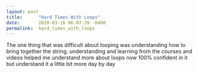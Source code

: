 ```yaml
---
layout: post
title:      "Hard Times With Loops"
date:       2020-03-16 06:07:39 -0400
permalink:  hard_times_with_loops
---
```



 The one thing that was difficult about looping was understanding how to bring together the string. understanding and learning from the courses and videos helped me understand more about loops now 100% confident in it but understand it a little bit more day by day 
